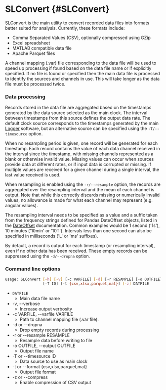 # SLConvert {#SLConvert}

SLConvert is the main utility to convert recorded data files into formats better suited for analysis. Currently, these formats include:

- Comma Separated Values (CSV), optionally compressed using GZip
- Excel spreadsheet
- MATLAB compatible data file
- Apache Parquet files


A channel mapping (.var) file corresponding to the data file will be used to speed up processing if found based on the data file name or if explicitly specified.
If no file is found or specified then the main data file is processed to identify the sources and channels in use.
This will take longer as the data file must be processed twice.

### Data processing
Records stored in the data file are aggregated based on the timestamps generated by the data source selected as the main clock.
The interval between timestamps from this source defines the output data rate.
The default clock source corresponds to the timestamps generated by the main [Logger](Logger.md) software, but an alternative source can be specified using the `-T/--timesource` option.

When no resampling period is given, one record will be generated for each timestamp.
Each record contains the value of each data channel received in the interval since the timestamp, with missing channels represented as a blank or otherwise invalid value.
Missing values can occur when sources provide data at different rates, or if input data is corrupted or missing.
If multiple values are received for a given channel during a single interval, the last value received is used.

When resampling is enabled using the `-r/--resample` option, the records are aggregated over the resampling interval and the mean of each channel is output.
Note that while this correctly discards missing or numerically invalid values, no allowance is made for what each channel may represent (e.g. angular values).

The resampling interval needs to be specified as a value and a suffix taken from the frequency strings defined for Pandas DateOffset objects, listed in the [DateOffset](https://pandas.pydata.org/pandas-docs/stable/user_guide/timeseries.html#dateoffset-objects) documentation.
Common examples would be 1 second ('1s'), 10 minutes ('10min' or '10T').
Intervals less than one second can also be specified in milliseconds ('L' or 'ms' suffixes).

By default, a record is output for each timestamp (or resampling interval), even if no other data has been received.
These empty records can be suppressed using the `-d/--dropna` option.


### Command line options
```sh
usage: SLConvert [-h] [-v] [-c VARFILE] [-d] [-r RESAMPLE] [-o OUTFILE]
                 [-T ID] [-t {csv,xlsx,parquet,mat}] [-z] DATFILE
```

- `DATFILE`
  - Main data file name
- -v, --verbose
  - Increase output verbosity
- -c VARFILE, --varfile VARFILE
  - Path to channel mapping file (.var file).
- -d or --dropna
  - Drop empty records during processing
- -r or --resample RESAMPLE
  - Resample data before writing to file
- -o OUTFILE, --output OUTFILE
  - Output file name
- -T or --timesource ID
  - Data source to use as main clock
- -t or --format {csv,xlsx,parquet,mat}
  - Output file format
- -z or --compress
  - Enable compression of CSV output
